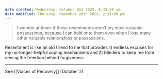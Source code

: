 ```yaml
---
date created: Wednesday, October 2nd 2024, 9:43:59 pm
date modified: Thursday, November 28th 2024, 2:11:00 pm
---
```

> I wonder at times if these resentments aren’t my most valuable possessions, because I can hold onto them even when I lose many other valuable relationships or possessions.

Resentment is like an old friend to me that provides 1) endless excuses for my no-longer-helpful coping mechanisms and 2) blinders to keep me from seeing the freedom behind forgiveness. 

---

See [[Voices of Recovery]] (October 2)
